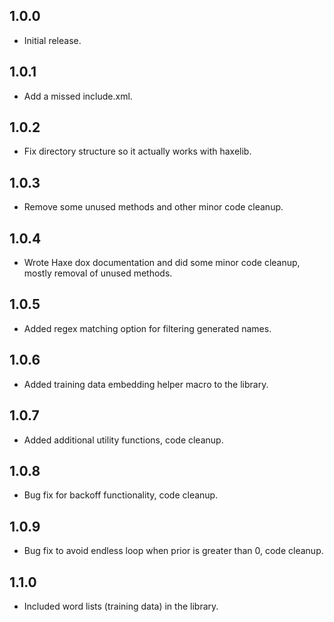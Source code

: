 ## 1.0.0
* Initial release.

## 1.0.1
* Add a missed include.xml.

## 1.0.2
* Fix directory structure so it actually works with haxelib.

## 1.0.3
* Remove some unused methods and other minor code cleanup.

## 1.0.4
* Wrote Haxe dox documentation and did some minor code cleanup, mostly removal of unused methods.

## 1.0.5
* Added regex matching option for filtering generated names.

## 1.0.6
* Added training data embedding helper macro to the library.

## 1.0.7
* Added additional utility functions, code cleanup.

## 1.0.8
* Bug fix for backoff functionality, code cleanup.

## 1.0.9
* Bug fix to avoid endless loop when prior is greater than 0, code cleanup.

## 1.1.0
* Included word lists (training data) in the library.